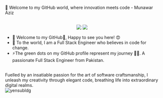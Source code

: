 👋 Welcome to my GitHub world, where innovation meets code - Munawar Aziz

<p align="center"><br/> 

<img src="https://img.shields.io/badge/linkedin-Munawar%20Aziz-blue?style=flat-square&logo=linkedin"> 
</a> 
<a href="mailto:m.farrukhadeel@gmail.com"> 
<img src="https://img.shields.io/badge/Email-aziz09126789@gmail.com-red?style=flat-square&logo=gmail&logoColor=white"> 
</a> 
</p>

- 🔭 Welcome to my GitHub👋, Happy to see you here! 😍
- 🌱 To the world, I am a Full Stack Engineer who believes in code for change.
- ⚡The green dots on my GitHub profile represent my journey 🏃‍♂️. A passionate Full Stack Engineer from Pakistan. 
<br>
Fuelled by an insatiable passion for the art of software craftsmanship, I unleash my creativity through elegant code, breathing life into extraordinary digital realms. 
<br>

<img src="https://github-readme-streak-stats.herokuapp.com/?user=FarrukhAdeel67&theme=react&hide_border=false" alt="yensubldg" /> 
<br>


